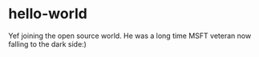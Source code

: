 hello-world
===========

Yef joining the open source world. He was a long time MSFT veteran now falling to the dark side:)
